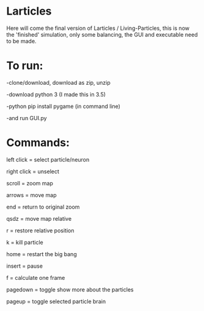 # Larticles

Here will come the final version of Larticles / Living-Particles, this is now the 'finished' simulation, only some balancing, the GUI and executable need to be made.

# To run:

-clone/download, download as zip, unzip

-download python 3 (I made this in 3.5)

-python pip install pygame (in command line)

-and run GUI.py





# Commands:

left click = select particle/neuron

right click = unselect

scroll = zoom map

arrows = move map

end = return to original zoom

qsdz = move map relative

r = restore relative position

k = kill particle

home = restart the big bang

insert = pause

f = calculate one frame

pagedown = toggle show more about the particles

pageup = toggle selected particle brain
